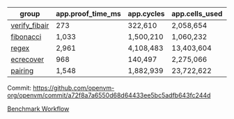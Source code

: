 | group | app.proof_time_ms | app.cycles | app.cells_used | leaf.proof_time_ms | leaf.cycles | leaf.cells_used |
| -- | -- | -- | -- | -- | -- | -- |
| [verify_fibair](https://github.com/openvm-org/openvm/blob/benchmark-results/benchmarks/verify_fibair-a72f8a7a6550d68d64433ee5bc5adfb643fc244d.md) | 273 |  322,610 |  2,058,654 |- | - | - |
| [fibonacci](https://github.com/openvm-org/openvm/blob/benchmark-results/benchmarks/fibonacci-a72f8a7a6550d68d64433ee5bc5adfb643fc244d.md) | 1,033 |  1,500,210 |  1,060,232 | 1,084 |  1,248,071 |  6,727,266 |
| [regex](https://github.com/openvm-org/openvm/blob/benchmark-results/benchmarks/regex-a72f8a7a6550d68d64433ee5bc5adfb643fc244d.md) | 2,961 |  4,108,483 |  13,403,604 | 4,138 |  3,326,664 |  29,597,698 |
| [ecrecover](https://github.com/openvm-org/openvm/blob/benchmark-results/benchmarks/ecrecover-a72f8a7a6550d68d64433ee5bc5adfb643fc244d.md) | 968 |  140,497 |  2,275,066 | 4,034 |  2,934,884 |  29,404,728 |
| [pairing](https://github.com/openvm-org/openvm/blob/benchmark-results/benchmarks/pairing-a72f8a7a6550d68d64433ee5bc5adfb643fc244d.md) | 1,548 |  1,882,939 |  23,722,622 | 1,727 |  2,010,386 |  16,451,316 |


Commit: https://github.com/openvm-org/openvm/commit/a72f8a7a6550d68d64433ee5bc5adfb643fc244d

[Benchmark Workflow](https://github.com/openvm-org/openvm/actions/runs/17387956012)
